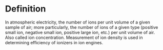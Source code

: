 # Definition

In atmospheric electricity, the number of ions per unit volume of a
given sample of air; more particularly, the number of ions of a given
type (positive small ion, negative small ion, positive large ion, etc.)
per unit volume of air. Also called ion concentration. Measurement of
ion density is used in determining efficiency of ionizers in ion
engines.
